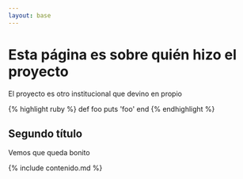 ```yaml
---
layout: base
---
```


# Esta página es sobre quién hizo el proyecto
El proyecto es otro institucional que devino en propio 

{% highlight ruby %}
def foo
  puts 'foo'
end
{% endhighlight %}

## Segundo título
Vemos que queda bonito

{% include contenido.md %}
